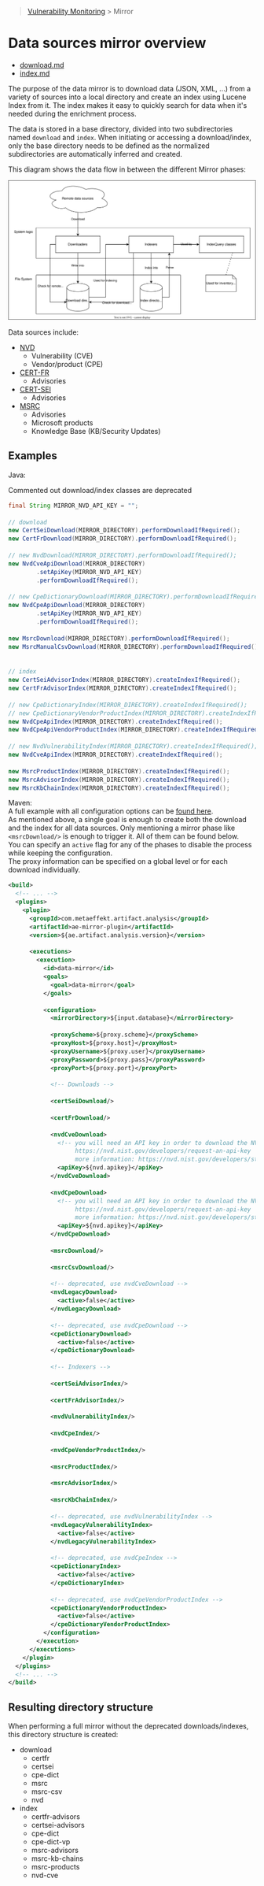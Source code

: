 > [Vulnerability Monitoring](../inventory-enrichment-overview.md) > Mirror

# Data sources mirror overview

- [download.md](download.md)
- [index.md](index.md)

The purpose of the data mirror is to download data (JSON, XML, ...) from a variety of sources into a local directory and
create an index using Lucene Index from it. The index makes it easy to quickly search for data when it's needed during
the enrichment process.

The data is stored in a base directory, divided into two subdirectories named `download` and `index`. When initiating or
accessing a download/index, only the base directory needs to be defined as the normalized subdirectories are
automatically inferred and created.

This diagram shows the data flow in between the different Mirror phases:

![mirror overview process image](mirror-documentation-overview.svg)

Data sources include:

- [NVD](https://nvd.nist.gov/vuln)
    - Vulnerability (CVE)
    - Vendor/product (CPE)
- [CERT-FR](https://www.cert.ssi.gouv.fr/)
    - Advisories
- [CERT-SEI](https://www.sei.cmu.edu/about/divisions/cert/)
    - Advisories
- [MSRC](https://msrc.microsoft.com/update-guide/vulnerability)
    - Advisories
    - Microsoft products
    - Knowledge Base (KB/Security Updates)

## Examples

Java:

Commented out download/index classes are deprecated

```java
final String MIRROR_NVD_API_KEY = "";

// download
new CertSeiDownload(MIRROR_DIRECTORY).performDownloadIfRequired();
new CertFrDownload(MIRROR_DIRECTORY).performDownloadIfRequired();

// new NvdDownload(MIRROR_DIRECTORY).performDownloadIfRequired();
new NvdCveApiDownload(MIRROR_DIRECTORY)
        .setApiKey(MIRROR_NVD_API_KEY)
        .performDownloadIfRequired();

// new CpeDictionaryDownload(MIRROR_DIRECTORY).performDownloadIfRequired();
new NvdCpeApiDownload(MIRROR_DIRECTORY)
        .setApiKey(MIRROR_NVD_API_KEY)
        .performDownloadIfRequired();

new MsrcDownload(MIRROR_DIRECTORY).performDownloadIfRequired();
new MsrcManualCsvDownload(MIRROR_DIRECTORY).performDownloadIfRequired(); // manual download


// index
new CertSeiAdvisorIndex(MIRROR_DIRECTORY).createIndexIfRequired();
new CertFrAdvisorIndex(MIRROR_DIRECTORY).createIndexIfRequired();

// new CpeDictionaryIndex(MIRROR_DIRECTORY).createIndexIfRequired();
// new CpeDictionaryVendorProductIndex(MIRROR_DIRECTORY).createIndexIfRequired();
new NvdCpeApiIndex(MIRROR_DIRECTORY).createIndexIfRequired();
new NvdCpeApiVendorProductIndex(MIRROR_DIRECTORY).createIndexIfRequired();

// new NvdVulnerabilityIndex(MIRROR_DIRECTORY).createIndexIfRequired();
new NvdCveApiIndex(MIRROR_DIRECTORY).createIndexIfRequired();

new MsrcProductIndex(MIRROR_DIRECTORY).createIndexIfRequired();
new MsrcAdvisorIndex(MIRROR_DIRECTORY).createIndexIfRequired();
new MsrcKbChainIndex(MIRROR_DIRECTORY).createIndexIfRequired();
```

Maven:  
A full example with all configuration options can be [found here](../../../mirror/pom.xml).  
As mentioned above, a single goal is enough to create both the download and the index for all data sources. Only
mentioning a mirror phase like `<msrcDownload/>` is enough to trigger it. All of them can be found below.  
You can specify an `active` flag for any of the phases to disable the process while keeping the configuration.  
The proxy information can be specified on a global level or for each download individually.

```xml
<build>
  <!-- ... -->
  <plugins>
    <plugin>
      <groupId>com.metaeffekt.artifact.analysis</groupId>
      <artifactId>ae-mirror-plugin</artifactId>
      <version>${ae.artifact.analysis.version}</version>

      <executions>
        <execution>
          <id>data-mirror</id>
          <goals>
            <goal>data-mirror</goal>
          </goals>

          <configuration>
            <mirrorDirectory>${input.database}</mirrorDirectory>

            <proxyScheme>${proxy.scheme}</proxyScheme>
            <proxyHost>${proxy.host}</proxyHost>
            <proxyUsername>${proxy.user}</proxyUsername>
            <proxyPassword>${proxy.pass}</proxyPassword>
            <proxyPort>${proxy.port}</proxyPort>

            <!-- Downloads -->

            <certSeiDownload/>

            <certFrDownload/>

            <nvdCveDownload>
              <!-- you will need an API key in order to download the NVD data:
                   https://nvd.nist.gov/developers/request-an-api-key
                   more information: https://nvd.nist.gov/developers/start-here -->
              <apiKey>${nvd.apikey}</apiKey>
            </nvdCveDownload>

            <nvdCpeDownload>
              <!-- you will need an API key in order to download the NVD data:
                   https://nvd.nist.gov/developers/request-an-api-key
                   more information: https://nvd.nist.gov/developers/start-here -->
              <apiKey>${nvd.apikey}</apiKey>
            </nvdCpeDownload>

            <msrcDownload/>

            <msrcCsvDownload/>

            <!-- deprecated, use nvdCveDownload -->
            <nvdLegacyDownload>
              <active>false</active>
            </nvdLegacyDownload>

            <!-- deprecated, use nvdCpeDownload -->
            <cpeDictionaryDownload>
              <active>false</active>
            </cpeDictionaryDownload>

            <!-- Indexers -->

            <certSeiAdvisorIndex/>

            <certFrAdvisorIndex/>

            <nvdVulnerabilityIndex/>

            <nvdCpeIndex/>

            <nvdCpeVendorProductIndex/>

            <msrcProductIndex/>

            <msrcAdvisorIndex/>

            <msrcKbChainIndex/>

            <!-- deprecated, use nvdVulnerabilityIndex -->
            <nvdLegacyVulnerabilityIndex>
              <active>false</active>
            </nvdLegacyVulnerabilityIndex>

            <!-- deprecated, use nvdCpeIndex -->
            <cpeDictionaryIndex>
              <active>false</active>
            </cpeDictionaryIndex>

            <!-- deprecated, use nvdCpeVendorProductIndex -->
            <cpeDictionaryVendorProductIndex>
              <active>false</active>
            </cpeDictionaryVendorProductIndex>
          </configuration>
        </execution>
      </executions>
    </plugin>
  </plugins>
  <!-- ... -->
</build>
```

## Resulting directory structure

When performing a full mirror without the deprecated downloads/indexes, this directory structure is created:

- download
    - certfr
    - certsei
    - cpe-dict
    - msrc
    - msrc-csv
    - nvd
- index
    - certfr-advisors
    - certsei-advisors
    - cpe-dict
    - cpe-dict-vp
    - msrc-advisors
    - msrc-kb-chains
    - msrc-products
    - nvd-cve
